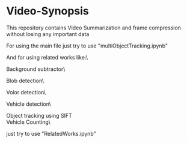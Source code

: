 # Video-Synopsis

This repository contains Video Summarization and frame compression without losing any important data

For using the main file just try to use "multiObjectTracking.ipynb"

And for using related works like:\

Background subtractor\

Blob detection\

Volor detection\

Vehicle detection\

Object tracking using SIFT\
Vehicle Counting\

just try to use "RelatedWorks.ipynb"

